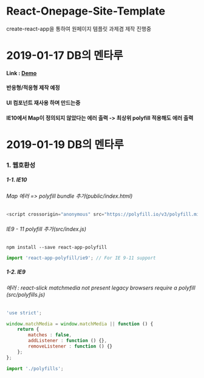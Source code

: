 # React-Onepage-Site-Template
create-react-app을 통하여 원페이지 템플릿 과제겸 제작 진행중

2019-01-17 DB의 멘타루
=============
#### Link : [Demo](http://luckyd.be:3000)
#### 반응형/적응형 제작 예정
#### UI 컴포넌트 재사용 하며 만드는중
#### IE10에서 Map이 정의되지 않았다는 에러 출력 -> 최상위 polyfill 적용해도 에러 출력

2019-01-19 DB의 멘타루
=============

### 1. 웹호환성
##### 1-1. IE10
###### Map 에러 => polyfill bundle 추가(public/index.html)
```javascript
<script crossorigin="anonymous" src="https://polyfill.io/v3/polyfill.min.js?features=default%2CMap%2CObject.setPrototypeOf"></script>
```
###### IE9 - 11 polyfill 추가(src/index.js)
```
npm install --save react-app-polyfill
```
```javascript
import 'react-app-polyfill/ie9'; // For IE 9-11 support
```
##### 1-2. IE9
###### 에러 : react-slick matchmedia not present legacy browsers require a polyfill (src/polyfills.js)
```javascript
'use strict';

window.matchMedia = window.matchMedia || function () { 
	return { 
		matches : false, 
		addListener : function () {}, 
		removeListener : function () {} 
	}; 
};
```
```javascript
import './polyfills';
```
